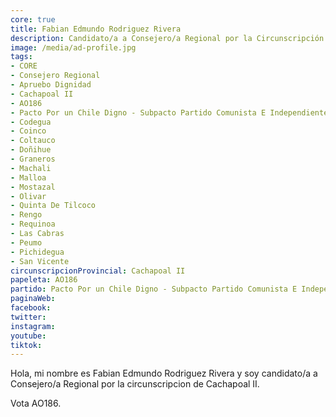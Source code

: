 ```yaml
---
core: true
title: Fabian Edmundo Rodriguez Rivera
description: Candidato/a a Consejero/a Regional por la Circunscripción de Cachapoal II
image: /media/ad-profile.jpg
tags:
- CORE
- Consejero Regional
- Apruebo Dignidad
- Cachapoal II
- AO186
- Pacto Por un Chile Digno - Subpacto Partido Comunista E Independientes - Partido Comunista De Chile
- Codegua
- Coinco
- Coltauco
- Doñihue
- Graneros
- Machali
- Malloa
- Mostazal
- Olivar
- Quinta De Tilcoco
- Rengo
- Requinoa
- Las Cabras
- Peumo
- Pichidegua
- San Vicente
circunscripcionProvincial: Cachapoal II
papeleta: AO186
partido: Pacto Por un Chile Digno - Subpacto Partido Comunista E Independientes - Partido Comunista De Chile
paginaWeb:
facebook:
twitter:
instagram:
youtube:
tiktok:
---
```

Hola, mi nombre es Fabian Edmundo Rodriguez Rivera y soy candidato/a a Consejero/a Regional por la circunscripcion de Cachapoal II.

Vota AO186.